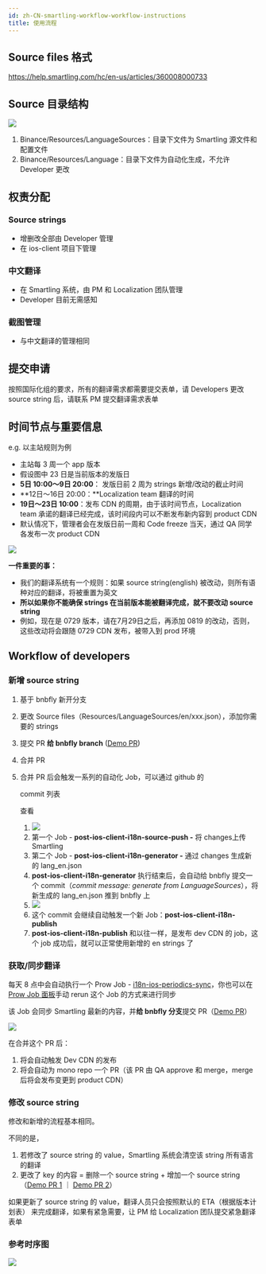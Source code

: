 ```yaml
---
id: zh-CN-smartling-workflow-workflow-instructions
title: 使用流程
---
```


## Source files 格式

https://help.smartling.com/hc/en-us/articles/360008000733

## Source 目录结构

![](https://static.devfdg.net/static/mono-static/docs-ui/img/smartling-workflow-01.png)

1. Binance/Resources/LanguageSources：目录下文件为 Smartling 源文件和配置文件
2. Binance/Resources/Language：目录下文件为自动化生成，不允许 Developer 更改

## 权责分配

### Source strings

- 增删改全部由 Developer 管理
- 在 ios-client 项目下管理

### 中文翻译

- 在 Smartling 系统，由 PM 和 Localization 团队管理
- Developer 目前无需感知

### 截图管理

- 与中文翻译的管理相同

## 提交申请

按照国际化组的要求，所有的翻译需求都需要提交表单，请 Developers 更改 source string 后，请联系 PM 提交翻译需求表单

## 时间节点与重要信息

e.g. 以主站规则为例

- 主站每 3 周一个 app 版本
- 假设图中 23 日是当前版本的发版日
- **5日 10:00～9日 20:00**： 发版日前 2 周为 strings 新增/改动的截止时间
- **12日～16日 20:00：**Localization team 翻译的时间
- **19日～23日 10:00**：发布 CDN 的周期，由于该时间节点，Localization team 承诺的翻译已经完成，该时间段内可以不断发布新内容到 product CDN
- 默认情况下，管理者会在发版日前一周和 Code freeze 当天，通过 QA 同学各发布一次 product CDN



![](https://static.devfdg.net/static/mono-static/docs-ui/img/smartling-workflow-time-point.png)

**一件重要的事：**

- 我们的翻译系统有一个规则：如果 source string(english) 被改动，则所有语种对应的翻译，将被重置为英文
- **所以如果你不能确保 strings 在当前版本能被翻译完成，就不要改动 source string**
- 例如，现在是 0729 版本，请在7月29日之后，再添加 0819 的改动，否则，这些改动将会跟随 0729 CDN 发布，被带入到 prod 环境

## Workflow of developers

### 新增 source string

1. 基于 bnbfly 新开分支

2. 更改 Source files（Resources/LanguageSources/en/xxx.json），添加你需要的 strings

3. 提交 PR **给 bnbfly branch** ([Demo PR](https://git.toolsfdg.net/fe/ios-client/pull/6384))

4. 合并 PR

5. 合并 PR 后会触发一系列的自动化 Job，可以通过 github 的

    

   commit 列表

    查看

   1. ![](https://static.devfdg.net/static/mono-static/docs-ui/img/smartling-workflow-03.png)
   2. 第一个 Job - **post-ios-client-i18n-source-push -** 将 changes上传 Smartling 
   3. 第二个 Job - **post-ios-client-i18n-generator -** 通过 changes 生成新的 lang_en.json
   4. **post-ios-client-i18n-generator** 执行结束后，会自动给 bnbfly 提交一个 commit（*commit message: generate from LanguageSources*），将新生成的 lang_en.json 推到 bnbfly 上
   5. ![](https://static.devfdg.net/static/mono-static/docs-ui/img/smartling-workflow-04.png)
   6. 这个 commit 会继续自动触发一个新 Job：**post-ios-client-i18n-publish**
   7. **post-ios-client-i18n-publish** 和以往一样，是发布 dev CDN 的 job，这个 job 成功后，就可以正常使用新增的 en strings 了

### 获取/同步翻译

每天 8 点中会自动执行一个 Prow Job - [i18n-ios-periodics-sync](https://prow.toolsfdg.net/?job=i18n-ios-periodics-sync)，你也可以在 [Prow Job 面板](https://prow.toolsfdg.net/?job=i18n-ios-periodics-sync)手动 rerun 这个 Job 的方式来进行同步

该 Job 会同步 Smartling 最新的内容，并**给 bnbfly 分支**提交 PR（[Demo PR](https://git.toolsfdg.net/fe/ios-client/pull/6139)）

![](https://static.devfdg.net/static/mono-static/docs-ui/img/smartling-workflow-05.png)

在合并这个 PR 后：

1. 将会自动触发 Dev CDN 的发布
2. 将会自动为 mono repo 一个 PR（该 PR 由 QA approve 和 merge，merge 后将会发布变更到 product CDN）

### 修改 source string

修改和新增的流程基本相同。

不同的是，

1. 若修改了 source string 的 value，Smartling 系统会清空该 string 所有语言的翻译
2. 更改了 key 的内容 = 删除一个 source string + 增加一个 source string（[Demo PR 1](https://git.toolsfdg.net/fe/ios-client/pull/6152) ｜ [Demo PR 2](https://git.toolsfdg.net/fe/ios-client/pull/6154)）



如果更新了 source string 的 value，翻译人员只会按照默认的 ETA（根据版本计划表） 来完成翻译，如果有紧急需要，让 PM 给 Localization 团队提交紧急翻译表单

### 参考时序图

![](https://static.devfdg.net/static/mono-static/docs-ui/img/smartling-workflow-06.png)
